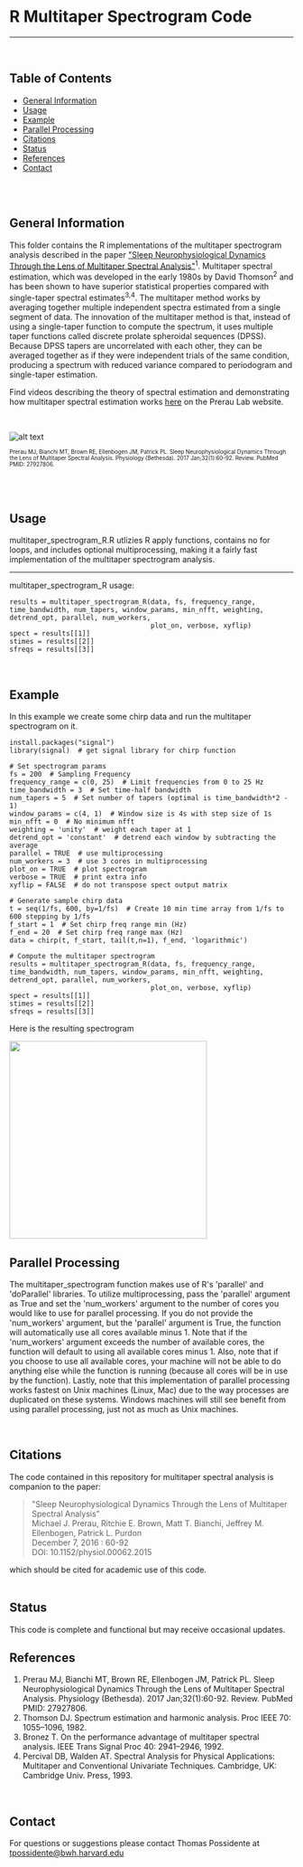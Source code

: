 # R Multitaper Spectrogram Code
---

<br/>

## Table of Contents
* [General Information](#general-information)
* [Usage](#usage)
* [Example](#example)
* [Parallel Processing](#parallel-processing)
* [Citations](#citations)
* [Status](#status)
* [References](#references)
* [Contact](#contact)

<br/>
<br/>

## General Information 
This folder contains the R implementations of the multitaper spectrogram analysis described in the paper ["Sleep Neurophysiological Dynamics Through the Lens of Multitaper Spectral Analysis"](https://prerau.bwh.harvard.edu/publications/Physiology_Bethesda_2017_Prerau.pdf)<sup>1</sup>. Multitaper spectral estimation, which was developed in the early 1980s by David Thomson<sup>2</sup> and has been shown to have superior statistical properties compared with single-taper spectral estimates<sup>3,4</sup>. The multitaper method works by averaging together multiple independent spectra estimated from a single segment of data. The innovation of the multitaper method is that, instead of using a single-taper function to compute the spectrum, it uses multiple taper functions called discrete prolate spheroidal sequences (DPSS). Because DPSS tapers are uncorrelated with each other, they can be averaged together as if they were independent trials of the same condition, producing a spectrum with reduced variance compared to periodogram and single-taper estimation. 

Find videos describing the theory of spectral estimation and demonstrating how multitaper spectral estimation works [here](https://prerau.bwh.harvard.edu/multitaper/) on the Prerau Lab website. 

<br/>

![alt text](https://prerau.bwh.harvard.edu/images/multitaper_diagram.png)

<sup><sub>Prerau MJ, Bianchi MT, Brown RE, Ellenbogen JM, Patrick PL. Sleep Neurophysiological Dynamics Through the Lens of Multitaper Spectral Analysis. Physiology (Bethesda). 2017 Jan;32(1):60-92. Review. PubMed PMID: 27927806. </sup></sub>

<br/>
<br/>

## Usage
multitaper_spectrogram_R.R utlizies R apply functions, contains no for loops, and includes optional multiprocessing, making it a fairly fast implementation of the multitaper spectrogram analysis.

---

multitaper_spectrogram_R usage:
```
results = multitaper_spectrogram_R(data, fs, frequency_range, time_bandwidth, num_tapers, window_params, min_nfft, weighting, detrend_opt, parallel, num_workers,
                                   plot_on, verbose, xyflip)
spect = results[[1]]
stimes = results[[2]]
sfreqs = results[[3]]
```

<br/>

## Example
In this example we create some chirp data and run the multitaper spectrogram on it.
```
install.packages("signal")
library(signal)  # get signal library for chirp function

# Set spectrogram params
fs = 200  # Sampling Frequency
frequency_range = c(0, 25)  # Limit frequencies from 0 to 25 Hz
time_bandwidth = 3  # Set time-half bandwidth
num_tapers = 5  # Set number of tapers (optimal is time_bandwidth*2 - 1)
window_params = c(4, 1)  # Window size is 4s with step size of 1s
min_nfft = 0  # No minimum nfft
weighting = 'unity'  # weight each taper at 1
detrend_opt = 'constant'  # detrend each window by subtracting the average
parallel = TRUE  # use multiprocessing
num_workers = 3  # use 3 cores in multiprocessing
plot_on = TRUE  # plot spectrogram
verbose = TRUE  # print extra info
xyflip = FALSE  # do not transpose spect output matrix

# Generate sample chirp data
t = seq(1/fs, 600, by=1/fs)  # Create 10 min time array from 1/fs to 600 stepping by 1/fs
f_start = 1  # Set chirp freq range min (Hz)
f_end = 20  # Set chirp freq range max (Hz)
data = chirp(t, f_start, tail(t,n=1), f_end, 'logarithmic')

# Compute the multitaper spectrogram
results = multitaper_spectrogram_R(data, fs, frequency_range, time_bandwidth, num_tapers, window_params, min_nfft, weighting, detrend_opt, parallel, num_workers,
                                   plot_on, verbose, xyflip)
spect = results[[1]]
stimes = results[[2]]
sfreqs = results[[3]]
```
Here is the resulting spectrogram

<img src="https://prerau.bwh.harvard.edu/images/spectrogram_R.png" width="350">

<br/>

## Parallel Processing
The multitaper_spectrogram function makes use of R's 'parallel' and 'doParallel' libraries. To utilize multiprocessing, pass the 'parallel' argument as True and set the 'num_workers' argument to the number of cores you would like to use for parallel processing. If you do not provide the 'num_workers' argument, but the 'parallel' argument is True, the function will automatically use all cores available minus 1. Note that if the 'num_workers' argument exceeds the number of available cores, the function will default to using all available cores minus 1. Also, note that if you choose to use all available cores, your machine will not be able to do anything else while the function is running (because all cores will be in use by the function). Lastly, note that this implementation of parallel processing works fastest on Unix machines (Linux, Mac) due to the way processes are duplicated on these systems. Windows machines will still see benefit from using parallel processing, just not as much as Unix machines.

<br/>

## Citations
The code contained in this repository for multitaper spectral analysis is companion to the paper:  
> "Sleep Neurophysiological Dynamics Through the Lens of Multitaper Spectral Analysis"  
>   Michael J. Prerau, Ritchie E. Brown, Matt T. Bianchi, Jeffrey M. Ellenbogen, Patrick L. Purdon  
>    December 7, 2016 : 60-92  
>    DOI: 10.1152/physiol.00062.2015  

which should be cited for academic use of this code.  
<br/>

## Status 
This code is complete and functional but may receive occasional updates. 
<br/>

## References
1. Prerau MJ, Bianchi MT, Brown RE, Ellenbogen JM, Patrick PL. Sleep Neurophysiological Dynamics Through the Lens of Multitaper Spectral Analysis. Physiology (Bethesda). 2017 Jan;32(1):60-92. Review. PubMed PMID: 27927806.
2. Thomson DJ. Spectrum estimation and harmonic analysis. Proc IEEE 70: 1055–1096, 1982.
3. Bronez T. On the performance advantage of multitaper spectral analysis. IEEE Trans Signal Proc 40: 2941–2946, 1992.
4. Percival DB, Walden AT. Spectral Analysis for Physical Applications: Multitaper and Conventional Univariate Techniques. Cambridge, UK: Cambridge Univ. Press, 1993.
<br/>

## Contact
For questions or suggestions please contact Thomas Possidente at tpossidente@bwh.harvard.edu
<br/>
